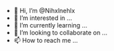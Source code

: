 - 👋 Hi, I’m @Nihxlnehlx
- 👀 I’m interested in ...
- 🌱 I’m currently learning ...
- 💞️ I’m looking to collaborate on ...
- 📫 How to reach me ...

<!---
Nihxlnehlx/Nihxlnehlx is a ✨ special ✨ repository because its `README.md` (this file) appears on your GitHub profile.
You can click the Preview link to take a look at your changes.
--->
